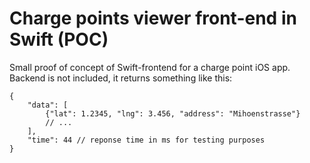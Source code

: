 Charge points viewer front-end in Swift (POC)
=================

Small proof of concept of Swift-frontend for a charge point iOS app. Backend is not included, it returns something like this:

    {
        "data": [
            {"lat": 1.2345, "lng": 3.456, "address": "Mihoenstrasse"}
            // ...
        ],
        "time": 44 // reponse time in ms for testing purposes
    }
